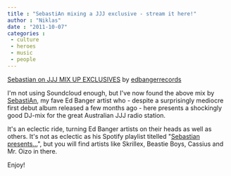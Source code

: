 ```yaml
---
title : "SebastiAn mixing a JJJ exclusive - stream it here!"
author : "Niklas"
date : "2011-10-07"
categories : 
 - culture
 - heroes
 - music
 - people
---
```


  [Sebastian on JJJ MIX UP EXCLUSIVES](http://soundcloud.com/edbangerrecords/sebastian-on-jjj-mix-up) by [edbangerrecords](http://soundcloud.com/edbangerrecords)

I'm not using Soundcloud enough, but I've now found the above mix by [SebastiAn](http://www.myspace.com/0sebastian0), my fave Ed Banger artist who - despite a surprisingly mediocre first debut album released a few months ago - here presents a shockingly good DJ-mix for the great Australian JJJ radio station.

It's an eclectic ride, turning Ed Banger artists on their heads as well as others. It's not as eclectic as his Spotify playlist titelled "[Sebastian presents...](http://open.spotify.com/user/edrecofficial/playlist/0FW1UJoiHTEdy62uhnrWVh)", but you will find artists like Skrillex, Beastie Boys, Cassius and Mr. Oizo in there.

Enjoy!
